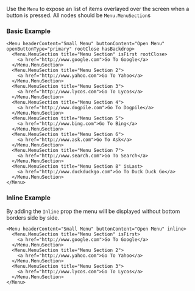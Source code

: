 Use the `Menu` to expose an list of items overlayed over the screen when a button is pressed. All nodes should be `Menu.MenuSection`s

### Basic Example
```
<Menu headerContent="Small Menu" buttonContent="Open Menu" openButtonType="primary" rootClose hasBackdrop>
  <Menu.MenuSection title="Menu Section" isFirst rootClose>
    <a href="http://www.google.com">Go To Google</a>
  </Menu.MenuSection>
  <Menu.MenuSection title="Menu Section 2">
    <a href="http://www.yahoo.com">Go To Yahoo</a>
  </Menu.MenuSection>
  <Menu.MenuSection title="Menu Section 3">
    <a href="http://www.lycos.com">Go To Lycos</a>
  </Menu.MenuSection>
  <Menu.MenuSection title="Menu Section 4">
    <a href="http://www.dogpile.com">Go To Dogpile</a>
  </Menu.MenuSection>
  <Menu.MenuSection title="Menu Section 5">
    <a href="http://www.bing.com">Go To Bing</a>
  </Menu.MenuSection>
  <Menu.MenuSection title="Menu Section 6">
    <a href="http://www.ask.com">Go To Ask</a>
  </Menu.MenuSection>
  <Menu.MenuSection title="Menu Section 7">
    <a href="http://www.search.com">Go To Search</a>
  </Menu.MenuSection>
  <Menu.MenuSection title="Menu Section 8" isLast>
    <a href="http://www.duckduckgo.com">Go To Duck Duck Go</a>
  </Menu.MenuSection>
</Menu>
```

### Inline Example
By adding the `Inline` prop the menu will be displayed without bottom borders side by side.

```
<Menu headerContent="Small Menu" buttonContent="Open Menu" inline>
  <Menu.MenuSection title="Menu Section" isFirst>
    <a href="http://www.google.com">Go To Google</a>
  </Menu.MenuSection>
  <Menu.MenuSection title="Menu Section 2">
    <a href="http://www.yahoo.com">Go To Yahoo</a>
  </Menu.MenuSection>
  <Menu.MenuSection title="Menu Section 3">
    <a href="http://www.lycos.com">Go To Lycos</a>
  </Menu.MenuSection>
</Menu>
```
